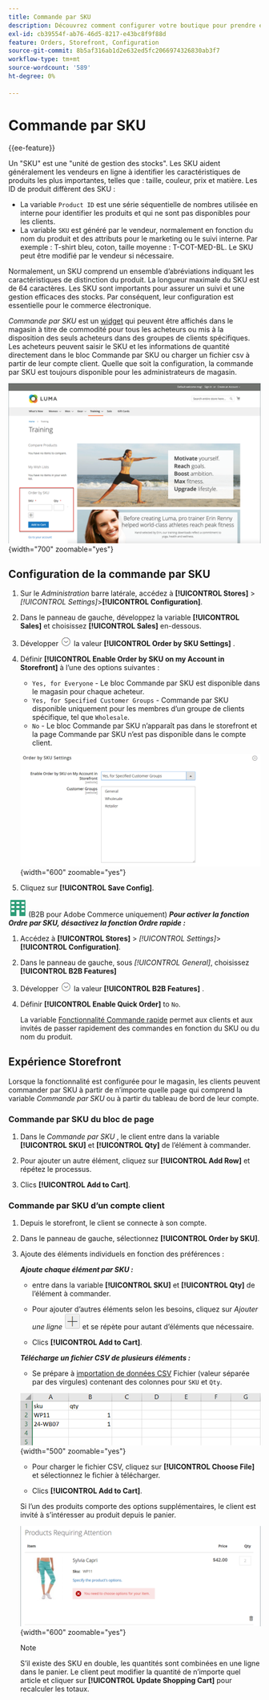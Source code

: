 ```yaml
---
title: Commande par SKU
description: Découvrez comment configurer votre boutique pour prendre en charge la commande par SKU à titre de commodité pour vos clients.
exl-id: cb39554f-ab76-46d5-8217-e43bc8f9f88d
feature: Orders, Storefront, Configuration
source-git-commit: 8b5af316ab1d2e632ed5fc2066974326830ab3f7
workflow-type: tm+mt
source-wordcount: '589'
ht-degree: 0%

---
```


# Commande par SKU

{{ee-feature}}

Un &quot;SKU&quot; est une &quot;unité de gestion des stocks&quot;. Les SKU aident généralement les vendeurs en ligne à identifier les caractéristiques de produits les plus importantes, telles que : taille, couleur, prix et matière. Les ID de produit diffèrent des SKU :

- La variable `Product ID` est une série séquentielle de nombres utilisée en interne pour identifier les produits et qui ne sont pas disponibles pour les clients.
- La variable `SKU` est généré par le vendeur, normalement en fonction du nom du produit et des attributs pour le marketing ou le suivi interne. Par exemple : T-shirt bleu, coton, taille moyenne : T-COT-MED-BL. Le SKU peut être modifié par le vendeur si nécessaire.

Normalement, un SKU comprend un ensemble d’abréviations indiquant les caractéristiques de distinction du produit. La longueur maximale du SKU est de 64 caractères. Les SKU sont importants pour assurer un suivi et une gestion efficaces des stocks. Par conséquent, leur configuration est essentielle pour le commerce électronique.

_Commande par SKU_ est un [widget](../content-design/widgets.md) qui peuvent être affichés dans le magasin à titre de commodité pour tous les acheteurs ou mis à la disposition des seuls acheteurs dans des groupes de clients spécifiques. Les acheteurs peuvent saisir le SKU et les informations de quantité directement dans le bloc Commande par SKU ou charger un fichier csv à partir de leur compte client. Quelle que soit la configuration, la commande par SKU est toujours disponible pour les administrateurs de magasin.

![Commande par SKU dans le storefront](./assets/storefront-order-by-sku.png){width="700" zoomable="yes"}

## Configuration de la commande par SKU

1. Sur le _Administration_ barre latérale, accédez à **[!UICONTROL Stores]** > _[!UICONTROL Settings]_>**[!UICONTROL Configuration]**.

1. Dans le panneau de gauche, développez la variable **[!UICONTROL Sales]** et choisissez **[!UICONTROL Sales]** en-dessous.

1. Développer ![Sélecteur d’extension](../assets/icon-display-expand.png) la valeur **[!UICONTROL Order by SKU Settings]** .

1. Définir **[!UICONTROL Enable Order by SKU on my Account in Storefront]** à l’une des options suivantes :

   - `Yes, for Everyone` - Le bloc Commande par SKU est disponible dans le magasin pour chaque acheteur.
   - `Yes, for Specified Customer Groups` - Commande par SKU disponible uniquement pour les membres d’un groupe de clients spécifique, tel que `Wholesale`.
   - `No` - Le bloc Commande par SKU n’apparaît pas dans le storefront et la page Commande par SKU n’est pas disponible dans le compte client.

   ![Commande par paramètres de SKU](../configuration-reference/sales/assets/sales-order-by-sku-settings.png){width="600" zoomable="yes"}

1. Cliquez sur **[!UICONTROL Save Config]**.

![B2B pour Adobe Commerce](../assets/b2b.svg) (B2B pour Adobe Commerce uniquement) _**Pour activer la fonction Ordre par SKU, désactivez la fonction Ordre rapide :**_

1. Accédez à **[!UICONTROL Stores]** > _[!UICONTROL Settings]_>**[!UICONTROL Configuration]**.

1. Dans le panneau de gauche, sous _[!UICONTROL General]_, choisissez **[!UICONTROL B2B Features]**

1. Développer ![Sélecteur d’extension](../assets/icon-display-expand.png) la valeur **[!UICONTROL B2B Features]** .

1. Définir **[!UICONTROL Enable Quick Order]** to `No`.

   La variable [Fonctionnalité Commande rapide](../b2b/quick-order.md) permet aux clients et aux invités de passer rapidement des commandes en fonction du SKU ou du nom du produit.

## Expérience Storefront

Lorsque la fonctionnalité est configurée pour le magasin, les clients peuvent commander par SKU à partir de n’importe quelle page qui comprend la variable _Commande par SKU_ ou à partir du tableau de bord de leur compte.

### Commande par SKU du bloc de page

1. Dans le _Commande par SKU_ , le client entre dans la variable **[!UICONTROL SKU]** et **[!UICONTROL Qty]** de l’élément à commander.

1. Pour ajouter un autre élément, cliquez sur **[!UICONTROL Add Row]** et répétez le processus.

1. Clics **[!UICONTROL Add to Cart]**.

### Commande par SKU d’un compte client

1. Depuis le storefront, le client se connecte à son compte.

1. Dans le panneau de gauche, sélectionnez **[!UICONTROL Order by SKU]**.

1. Ajoute des éléments individuels en fonction des préférences :

   _**Ajoute chaque élément par SKU :**_

   - entre dans la variable **[!UICONTROL SKU]** et **[!UICONTROL Qty]** de l’élément à commander.

   - Pour ajouter d’autres éléments selon les besoins, cliquez sur _Ajouter une ligne_ ![Bouton représentant plus](../assets/button-add-item.png) et se répète pour autant d’éléments que nécessaire.

   - Clics **[!UICONTROL Add to Cart]**.

   _**Télécharge un fichier CSV de plusieurs éléments :**_

   - Se prépare à [importation de données CSV](../systems/data-csv.md) Fichier (valeur séparée par des virgules) contenant des colonnes pour `SKU` et `Qty`.

   ![SKU à importer](./assets/account-dashboard-order-by-sku-import.png){width="500" zoomable="yes"}

   - Pour charger le fichier CSV, cliquez sur **[!UICONTROL Choose File]** et sélectionnez le fichier à télécharger.

   - Clics **[!UICONTROL Add to Cart]**.

   Si l’un des produits comporte des options supplémentaires, le client est invité à s’intéresser au produit depuis le panier.

   ![Le produit nécessite de l’attention](./assets/account-dashboard-order-by-sku-cart-product-requires-attention.png){width="600" zoomable="yes"}

   >[!NOTE]
   >
   >S’il existe des SKU en double, les quantités sont combinées en une ligne dans le panier. Le client peut modifier la quantité de n’importe quel article et cliquer sur **[!UICONTROL Update Shopping Cart]** pour recalculer les totaux.

